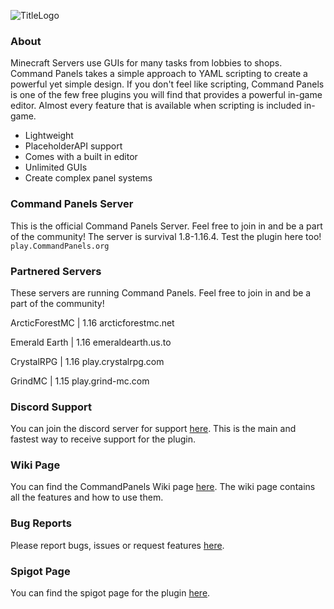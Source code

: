 ![TitleLogo](https://i.imgur.com/YQMXkoi.png)

### About
Minecraft Servers use GUIs for many tasks from lobbies to shops. Command Panels takes a simple approach to YAML scripting to create a powerful yet simple design.
If you don't feel like scripting, Command Panels is one of the few free plugins you will find that provides a powerful in-game editor. Almost every feature that is available when scripting is included in-game.

  - Lightweight
  - PlaceholderAPI support
  - Comes with a built in editor
  - Unlimited GUIs
  - Create complex panel systems
  
### Command Panels Server 
This is the official Command Panels Server. Feel free to join in and be a part of the community! The server is survival 1.8-1.16.4. Test the plugin here too!
`play.CommandPanels.org`

### Partnered Servers
These servers are running Command Panels. Feel free to join in and be a part of the community!

ArcticForestMC | 1.16
arcticforestmc.net

Emerald Earth | 1.16
emeraldearth.us.to

CrystalRPG | 1.16
play.crystalrpg.com

GrindMC | 1.15
play.grind-mc.com

### Discord Support
You can join the discord server for support [here](https://discord.gg/eUWBWh7).
This is the main and fastest way to receive support for the plugin.

### Wiki Page
You can find the CommandPanels Wiki page [here](https://rockyhawk99.gitbook.io/rockyhawk-wiki/commandpanels/wiki).
The wiki page contains all the features and how to use them.

### Bug Reports
Please report bugs, issues or request features [here](https://github.com/rockyhawk64/CommandPanels/issues).

### Spigot Page
You can find the spigot page for the plugin [here](https://www.spigotmc.org/resources/67788/).

